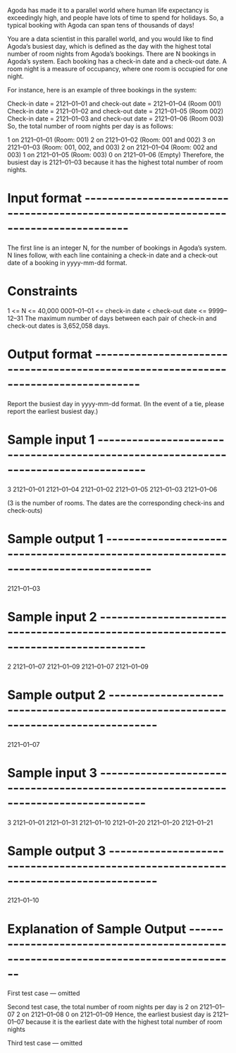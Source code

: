 Agoda has made it to a parallel world where human life expectancy is exceedingly high, and people have lots of time to spend for holidays. So, a typical booking with Agoda can span tens of thousands of days!

You are a data scientist in this parallel world, and you would like to find Agoda’s busiest day, which is defined as the day with the highest total number of room nights from Agoda’s bookings. There are N bookings in Agoda’s system. Each booking has a check-in date and a check-out date. A room night is a measure of occupancy, where one room is occupied for one night.

For instance, here is an example of three bookings in the system:

Check-in date = 2121–01–01 and check-out date = 2121–01–04 (Room 001)
Check-in date = 2121–01–02 and check-out date = 2121–01–05 (Room 002)
Check-in date = 2121–01–03 and check-out date = 2121–01–06 (Room 003)
So, the total number of room nights per day is as follows:

1 on 2121–01–01 (Room: 001)
2 on 2121–01–02 (Room: 001 and 002)
3 on 2121–01–03 (Room: 001, 002, and 003)
2 on 2121–01–04 (Room: 002 and 003)
1 on 2121–01–05 (Room: 003)
0 on 2121–01–06 (Empty)
Therefore, the busiest day is 2121–01–03 because it has the highest total number of room nights.

# Input format ------------------------------------------------------------------------------------

The first line is an integer N, for the number of bookings in Agoda’s system.
N lines follow, with each line containing a check-in date and a check-out date of a booking in yyyy-mm-dd format.

# Constraints

1 <= N <= 40,000
0001–01–01 <= check-in date < check-out date <= 9999–12–31
The maximum number of days between each pair of check-in and check-out dates is 3,652,058 days.

# Output format ------------------------------------------------------------------------------------

Report the busiest day in yyyy-mm-dd format. (In the event of a tie, please report the earliest busiest day.)

# Sample input 1 ------------------------------------------------------------------------------------

3
2121–01–01 2121–01–04
2121–01–02 2121–01–05
2121–01–03 2121–01–06

(3 is the number of rooms. The dates are the corresponding check-ins and check-outs)

# Sample output 1 ------------------------------------------------------------------------------------

2121–01–03

# Sample input 2 ------------------------------------------------------------------------------------

2
2121–01–07 2121–01–09
2121–01–07 2121–01–09

# Sample output 2 ------------------------------------------------------------------------------------

2121–01–07

# Sample input 3 ------------------------------------------------------------------------------------

3
2121–01–01 2121–01–31
2121–01–10 2121–01–20
2121–01–20 2121–01–21

# Sample output 3 ------------------------------------------------------------------------------------

2121–01–10

# Explanation of Sample Output ------------------------------------------------------------------------------------

First test case — omitted

Second test case, the total number of room nights per day is
2 on 2121–01–07
2 on 2121–01–08
0 on 2121–01–09
Hence, the earliest busiest day is 2121–01–07 because it is the earliest date with the highest total number of room nights

Third test case — omitted
